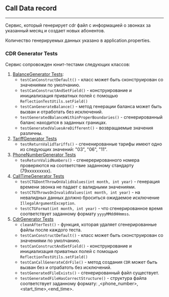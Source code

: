 ## Call Data record

----------

Сервис, который генерирует cdr файл с информацией о звонках за указанный месяц и создает новых абонентов.

Количество генерируемых данных указано в application.properties.

### CDR Generator Tests

Сервис сопровожден юнит-тестами следующих классов:

1. [BalanceGenerator Tests](src/test/java/ru/nexign/cdr/BalanceGeneratorTests.java):
   - `testCanConstructDefault()` - класс может быть сконструирован со значениями по умолчанию.
   - `testCanConstructAndSetField()` - конструирование и инициализация приватных полей с помощью `ReflectionTestUtils.setField()`
   - `testCanGenerateBalance()` - метод генерации баланса может быть вызван и отработать без исключений.
   - `testGeneratedBalanceWithinProperBoundaries()` - сгенерированный баланс находится в заданных границах.
   - `testGeneratedValuesAreDifferent()` - возвращаемые значения различны.
3. [TariffGenerator Tests](src/test/java/ru/nexign/cdr/TariffGeneratorTests.java)
   - `testReturnValidTariffs()` - сгененированные тарифы имеют одно из следующих значений: "03", "06", "11".
3. [PhoneNumberGenerator Tests](src/test/java/ru/nexign/cdr/PhoneNumberGeneratorTests.java)
   - `tesReturnValidNumbers()` - сгенерерированного номера проверяются на соответствие заданному стандарту (79xxxxxxxxx).
4. [CallTimeGenerator Tests](src/test/java/ru/nexign/cdr/CallTimeGeneratorTests.java)
   - `testCTGDontThrowOnValidValues(int month, int year)` - генерация времени звонка не падает с валидными значениями.
   - `testCTGThrowsOnInvalidValues(int month, int year)` - на невалидных данных должно броситься ожидаемое исключение `IllegalArgumentException`.
   - `testCTGFormat(int month, int year)` - что сгенерированное время соответствует заданному формату `yyyyMMddHHmmss`.
5. [CdrGenerator Tests](src/test/java/ru/nexign/cdr/CdrGeneratorTests.java)
   - `cleanAfterTest()` - функция, которая удаляет сгенерированные файлы после каждого теста.
   - `testCanConstructDefault()` - класс может быть сконструирован со значениями по умолчанию.
   - `testCanConstructAndSetField()` - конструирование и инициализация приватных полей с помощью `ReflectionTestUtils.setField()`
   - `testCanCallGenerateCdrFile()` - метод создания `CDR` может быть вызван без и отрабатоть без исключений.
   - `testGeneratedFileExists()` - сгенерированный файл существует.
   - `testGeneratedFileHasCorrectStructure()` - структура файла соответствует заданному формату: <tariff>,<phone_number>,<start_time>,<end_time>.
